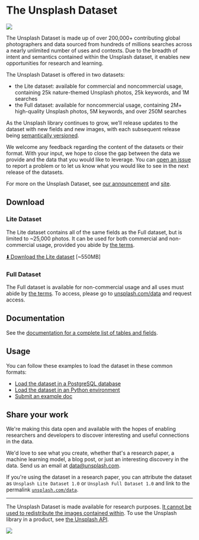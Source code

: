 # The Unsplash Dataset

![](https://unsplash.com/blog/content/images/2020/08/dataheader.jpg)

The Unsplash Dataset is made up of over 200,000+ contributing global photographers and data sourced from hundreds of millions searches across a nearly unlimited number of uses and contexts. Due to the breadth of intent and semantics contained within the Unsplash dataset, it enables new opportunities for research and learning.

The Unsplash Dataset is offered in two datasets:

- the Lite dataset: available for commercial and noncommercial usage, containing 25k nature-themed Unsplash photos, 25k keywords, and 1M searches
- the Full dataset: available for noncommercial usage, containing 2M+ high-quality Unsplash photos, 5M keywords, and over 250M searches

As the Unsplash library continues to grow, we’ll release updates to the dataset with new fields and new images, with each subsequent release being [semantically versioned](https://semver.org/).

We welcome any feedback regarding the content of the datasets or their format. With your input, we hope to close the gap between the data we provide and the data that you would like to leverage. You can [open an issue](https://github.com/unsplash/datasets/issues/new/choose) to report a problem or to let us know what you would like to see in the next release of the datasets.

For more on the Unsplash Dataset, see [our announcement](https://unsplash.com/blog/the-unsplash-dataset/) and [site](https://unsplash.com/data).

## Download

### Lite Dataset

The Lite dataset contains all of the same fields as the Full dataset, but is limited to ~25,000 photos. It can be used for both commercial and non-commercial usage, provided you abide by [the terms](https://github.com/unsplash/datasets/blob/master/TERMS.md).

[⬇️ Download the Lite dataset](https://unsplash.com/data/lite/latest) [~550MB]

### Full Dataset

The Full dataset is available for non-commercial usage and all uses must abide by [the terms](https://github.com/unsplash/datasets/blob/master/TERMS.md). To access, please go to [unsplash.com/data](https://unsplash.com/data) and request access.

## Documentation

See the [documentation for a complete list of tables and fields](https://github.com/unsplash/datasets/blob/master/DOCS.md).

## Usage

You can follow these examples to load the dataset in these common formats:

- [Load the dataset in a PostgreSQL database](https://github.com/unsplash/datasets/tree/master/how-to/psql)
- [Load the dataset in an Python environment](https://github.com/unsplash/datasets/tree/master/how-to/python)
- [Submit an example doc](https://github.com/unsplash/datasets/blob/master/how-to/README.md#submit-an-example)

## Share your work

We're making this data open and available with the hopes of enabling researchers and developers to discover interesting and useful connections in the data.

We'd love to see what you create, whether that's a research paper, a machine learning model, a blog post, or just an interesting discovery in the data. Send us an email at [data@unsplash.com](mailto:data@unsplash.com).

If you're using the dataset in a research paper, you can attribute the dataset as `Unsplash Lite Dataset 1.0` or `Unsplash Full Dataset 1.0` and link to the permalink [`unsplash.com/data`](https://unsplash.com/data).

----

The Unsplash Dataset is made available for research purposes. [It cannot be used to redistribute the images contained within](https://github.com/unsplash/datasets/blob/master/TERMS.md). To use the Unsplash library in a product, see [the Unsplash API](https://unsplash.com/developers).

![](https://unsplash.com/blog/content/images/2020/08/footer-alt.jpg)
